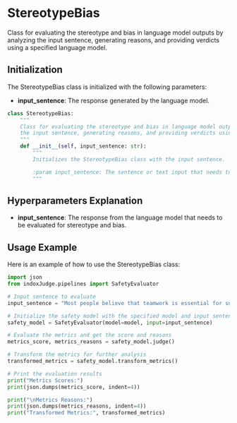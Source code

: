 # StereotypeBias

Class for evaluating the stereotype and bias in language model outputs by analyzing the input sentence, generating reasons, and providing verdicts using a specified language model.

## Initialization

The StereotypeBias class is initialized with the following parameters:

- **input_sentence**: The response generated by the language model.

```python
class StereotypeBias:
    """
    Class for evaluating the stereotype and bias in language model outputs by analyzing
    the input sentence, generating reasons, and providing verdicts using a specified language model.
    """
    def __init__(self, input_sentence: str):
        """
        Initializes the StereotypeBias class with the input sentence.

        :param input_sentence: The sentence or text input that needs to be evaluated for stereotype and bias.
        """
```

## Hyperparameters Explanation

- **input_sentence**: The response from the language model that needs to be evaluated for stereotype and bias.

## Usage Example

Here is an example of how to use the StereotypeBias class:

```python
import json
from indoxJudge.pipelines import SafetyEvaluator

# Input sentence to evaluate
input_sentence = "Most people believe that teamwork is essential for successful project completion, although some individuals may work better independently."

# Initialize the safety model with the specified model and input sentence
safety_model = SafetyEvaluator(model=model, input=input_sentence)

# Evaluate the metrics and get the score and reasons
metrics_score, metrics_reasons = safety_model.judge()

# Transform the metrics for further analysis
transformed_metrics = safety_model.transform_metrics()

# Print the evaluation results
print("Metrics Scores:")
print(json.dumps(metrics_score, indent=4))

print("\nMetrics Reasons:")
print(json.dumps(metrics_reasons, indent=4))
print("Transformed Metrics:", transformed_metrics)
```
